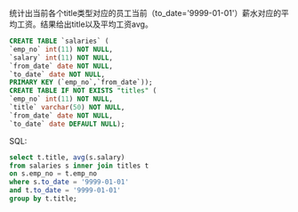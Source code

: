 统计出当前各个title类型对应的员工当前（to_date='9999-01-01'）薪水对应的平均工资。结果给出title以及平均工资avg。
```sql
CREATE TABLE `salaries` (
`emp_no` int(11) NOT NULL,
`salary` int(11) NOT NULL,
`from_date` date NOT NULL,
`to_date` date NOT NULL,
PRIMARY KEY (`emp_no`,`from_date`));
CREATE TABLE IF NOT EXISTS "titles" (
`emp_no` int(11) NOT NULL,
`title` varchar(50) NOT NULL,
`from_date` date NOT NULL,
`to_date` date DEFAULT NULL);
```

SQL:
```sql
select t.title, avg(s.salary)
from salaries s inner join titles t
on s.emp_no = t.emp_no
where s.to_date = '9999-01-01'
and t.to_date = '9999-01-01'
group by t.title;
```
